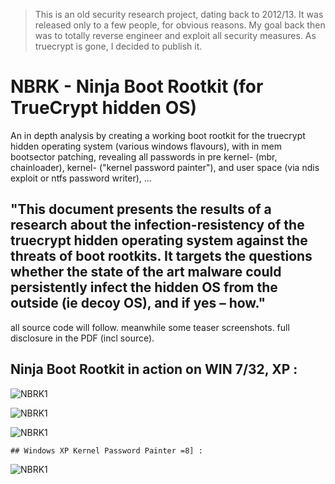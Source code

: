 > This is an old security research project, dating back to 2012/13. It was released only to a few people, for obvious reasons. My goal back then was to totally reverse engineer and exploit all security measures. As truecrypt is gone, I decided to publish it.

# NBRK - Ninja Boot Rootkit (for TrueCrypt hidden OS)

An in depth analysis by creating a working boot rootkit for the truecrypt hidden operating system 
(various windows flavours), with in mem bootsector patching, revealing all passwords in pre kernel- 
(mbr, chainloader), kernel- ("kernel password painter"), and user space (via ndis exploit or 
ntfs password writer), ... 


## "This document presents the results of a research about the infection-resistency of the truecrypt hidden operating system against the threats of boot rootkits. It targets the questions whether the state of the art malware could persistently infect the hidden OS from the outside (ie decoy OS), and if yes – how."


all source code will follow. meanwhile some teaser screenshots. full disclosure in the PDF (incl source).

## Ninja Boot Rootkit in action on WIN 7/32, XP :


![NBRK1](http://m64.rocks/ninja-boot-root/7.png "NBRK1")

![NBRK1](http://m64.rocks/ninja-boot-root/6.png "NBRK1")

![NBRK1](http://m64.rocks/ninja-boot-root/5.png "NBRK1")

```
## Windows XP Kernel Password Painter =8] : 
```

![NBRK1](http://m64.rocks/ninja-boot-root/10.png "NBRK1")
